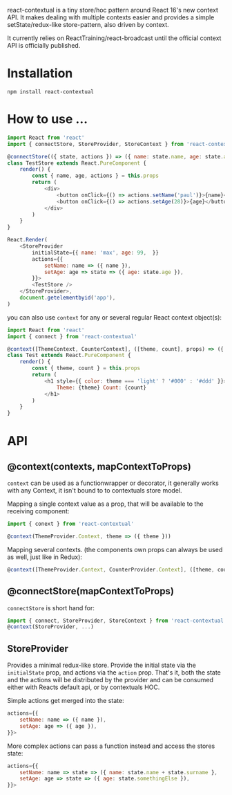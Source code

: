 react-contextual is a tiny store/hoc pattern around React 16's new context API. It makes dealing with multiple contexts easier and provides a simple setState/redux-like store-pattern, also driven by context.

It currently relies on ReactTraining/react-broadcast until the official context API is officially published.

# Installation

    npm install react-contextual

# How to use ...

```js
import React from 'react'
import { connectStore, StoreProvider, StoreContext } from 'react-contextual'

@connectStore(({ state, actions }) => ({ name: state.name, age: state.age, actions }))
class TestStore extends React.PureComponent {
    render() {
        const { name, age, actions } = this.props
        return (
            <div>
                <button onClick={() => actions.setName('paul')}>{name}</button>
                <button onClick={() => actions.setAge(28)}>{age}</button>
            </div>
        )
    }
}

React.Render(
    <StoreProvider
        initialState={{ name: 'max', age: 99,  }}
        actions={{
            setName: name => ({ name }),
            setAge: age => state => ({ age: state.age }),
        }}>
        <TestStore />
    </StoreProvider>,
    document.getelementbyid('app'),
)
```

you can also use `context` for any or several regular React context object(s):

```js
import React from 'react'
import { connect } from 'react-contextual'

@context([ThemeContext, CounterContext], ([theme, count], props) => ({ theme, count }))
class Test extends React.PureComponent {
    render() {
        const { theme, count } = this.props
        return (
            <h1 style={{ color: theme === 'light' ? '#000' : '#ddd' }}>
                Theme: {theme} Count: {count}
            </h1>
        )
    }
}
```

# API

## @context(contexts, mapContextToProps)

`context` can be used as a functionwrapper or decorator, it generally works with any Context, it isn't bound to to contextuals store model.

Mapping a single context value as a prop, that will be available to the receiving component:

```js
import { conext } from 'react-contextual'

@context(ThemeProvider.Context, theme => ({ theme }))
```

Mapping several contexts. (the components own props can always be used as well, just like in Redux):

```js
@context([ThemeProvider.Context, CounterProvider.Context], ([theme, count], props) => ({ theme, count }))
```

## @connectStore(mapContextToProps)

`connectStore` is short hand for:

```js
import { connect, StoreProvider, StoreContext } from 'react-contextual'
@context(StoreProvider, ...)
```

## StoreProvider

Provides a minimal redux-like store. Provide the initial state via the `initialState` prop, and actions via the `action` prop. That's it, both the state and the actions will be distributed by the provider and can be consumed either with Reacts default api, or by contextuals HOC.

Simple actions get merged into the state:

```js
actions={{
    setName: name => ({ name }),
    setAge: age => ({ age }),
}}>
```

More complex actions can pass a function instead and access the stores state:

```js
actions={{
    setName: name => state => ({ name: state.name + state.surname },
    setAge: age => state => ({ age: state.somethingElse }),
}}>
```
